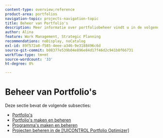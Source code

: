 ```yaml
---
content-type: overview;reference
product-area: portfolios
navigation-topic: projects-navigation-topic
title: Beheer van Portfolio's
description: Meer informatie over portfoliobeheer vindt u in de volgende secties.
author: Alina
feature: Work Management, Strategic Planning
recommendations: noDisplay, noCatalog
exl-id: 89f572a8-f585-4eee-a346-9e3188496c6d
source-git-commit: b08377e539b04e896e84d17f46d2c941b0f66731
workflow-type: tm+mt
source-wordcount: '33'
ht-degree: 0%

---
```


# Beheer van Portfolio&#39;s

Deze sectie bevat de volgende subsecties:

* [Portfolio&#39;s](../../manage-work/portfolios/portfolios-overview/portfolio-overview-1.md)
* [Portfolio&#39;s maken en beheren](../../manage-work/portfolios/create-and-manage-portfolios/create-and-manage-portfolios.md)
* [Programma&#39;s maken en beheren](../../manage-work/portfolios/create-and-manage-programs/create-and-manage-programs.md)
* [Projecten beheren in de [!UICONTROL Portfolio Optimizer]](../../manage-work/portfolios/portfolio-optimizer/manage-projects-in-portfolio-optimizer.md)
